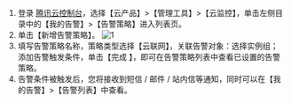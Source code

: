 1. 登录 [腾讯云控制台](https://console.cloud.tencent.com/)，选择【云产品】>【管理工具】>【云监控】，单击左侧目录中的【我的告警】>【告警策略】进入列表页。
2. 单击【新增告警策略】。
 ![1](https://main.qcloudimg.com/raw/945bd1d89fedc6f08c20ecc43afcafdf.png)
3. 填写告警策略名称，策略类型选择【云联网】，关联告警对象：选择实例组；
 添加告警触发条件，单击【完成 】，即可在告警策略列表中查看已设置的告警策略。
4. 告警条件被触发后，您将接收到短信 / 邮件 / 站内信等通知，同时可以在【我的告警】>【告警列表】中查看。
